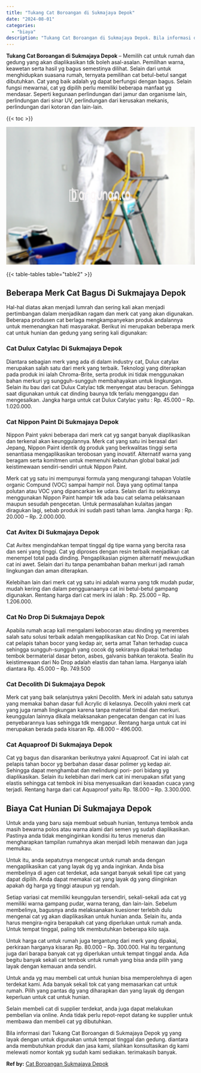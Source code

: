 ```yaml
---
title: "Tukang Cat Boroangan di Sukmajaya Depok"
date: "2024-08-01"
categories: 
  - "biaya"
description: "Tukang Cat Boroangan di Sukmajaya Depok. Bila informasi dari Tukang Cat Boroangan di Sukmajaya Depok yg yang layak dengan untuk digunakan untuk tempat tingga..."
---
```


**Tukang Cat Boroangan di Sukmajaya Depok** – Memilih cat untuk rumah dan gedung yang akan diaplikasikan tdk boleh asal-asalan. Pemilihan warna, keawetan serta hasil yg bagus semestinya dilihat. Selain dari untuk menghidupkan suasana rumah, ternyata pemilihan cat betul-betul sangat dibutuhkan. Cat yang baik adalah yg dapat berfungsi dengan bagus. Selain fungsi mewarnai, cat yg dipilih perlu memiliki beberapa manfaat yg mendasar. Seperti kegunaan perlindungan dari jamur dan organisme lain, perlindungan dari sinar UV, perlindungan dari kerusakan mekanis, perlindungan dari kotoran dan lain-lain.

{{< toc >}}

![Tukang Cat Boroangan di Sukmajaya Depok](/images/jasa-cat-murah14.png)

{{< table-tables table="table2" >}}

## Beberapa Merk Cat Bagus Di Sukmajaya Depok

Hal-hal diatas akan menjadi lumrah dan sering kali akan menjadi pertimbangan dalam menjadikan ragam dan merk cat yang akan digunakan. Beberapa produsen cat berlaga mengkampanyekan produk andalannya untuk memenangkan hati masyarakat. Berikut ini merupakan beberapa merk cat untuk hunian dan gedung yang sering kali digunakan:

### Cat Dulux Catylac Di Sukmajaya Depok

Diantara sebagian merk yang ada di dalam industry cat, Dulux catylax merupakan salah satu dari merk yang terbaik. Teknologi yang diterapkan pada produk ini ialah Chroma-Brite, serta produk ini tidak menggunakan bahan merkuri yg sungguh-sungguh membahayakan untuk lingkungan. Selain itu bau dari cat Dulux Catylac tdk menyengat atau beracun. Sehingga saat digunakan untuk cat dinding baunya tdk terlalu mengganggu dan mengesalkan. Jangka harga untuk cat Dulux Catylac yaitu : Rp. 45.000 – Rp. 1.020.000.

### Cat Nippon Paint Di Sukmajaya Depok

Nippon Paint yakni beberapa dari merk cat yg sangat banyak diaplikasikan dan terkenal akan keunggulannya. Merk cat yang satu ini berasal dari Jepang, Nippon Paint identik dg produk yang berkwalitas tinggi serta senantiasa mengaplikasikan terobosan yang inovatif. Alternatif warna yang beragam serta komitmen untuk memenuhi kebutuhan global bakal jadi keistimewaan sendiri-sendiri untuk Nippon Paint.

Merk cat yg satu ini mempunyai formula yang mengurangi tahapan Volatile organic Compund (VOC) sampai hampir nol. Daya yang optimal tanpa polutan atau VOC yang dipancarkan ke udara. Selain dari itu sekiranya menggunakan Nippon Paint hampir tdk ada bau cat selama pelaksanaan maupun sesudah pengecetan. Untuk permasalahan kulaitas jangan diragukan lagi, sebab produk ini sudah pasti tahan lama. Jangka harga : Rp. 20.000 – Rp. 2.000.000.

### Cat Avitex Di Sukmajaya Depok

Cat Avitex mengindahkan tempat tinggal dg tipe warna yang bercita rasa dan seni yang tinggi. Cat yg diproses dengan resin terbaik menjadikan cat menempel total pada dinding. Pengaplikasian pigmen alternatif mewujudkan cat ini awet. Selain dari itu tanpa penambahan bahan merkuri jadi ramah lingkungan dan aman diterapkan.

Kelebihan lain dari merk cat yg satu ini adalah warna yang tdk mudah pudar, mudah kering dan dalam pengguanaanya cat ini betul-betul gampang digunakan. Rentang harga dari cat merk ini ialah : Rp. 25.000 – Rp. 1.206.000.

### Cat No Drop Di Sukmajaya Depok

Apabila rumah acap kali mengalami kebocoran atau dinding yg merembes salah satu solusi terbaik adalah mengaplikasikan cat No Drop. Cat ini ialah cat pelapis tahan bocor yang kedap air, serta amat Tahan terhadap cuaca sehingga sungguh-sungguh yang cocok dg sekiranya dipakai terhadap tembok bermaterial dasar beton, asbes, galvanis bahkan terakota. Sealin itu keistimewaan dari No Drop adalah elastis dan tahan lama. Harganya ialah diantara Rp. 45.000 – Rp. 749.500

### Cat Decolith Di Sukmajaya Depok

Merk cat yang baik selanjutnya yakni Decolith. Merk ini adalah satu satunya yang memakai bahan dasar full Acrylic di kelasnya. Decolih yakni merk cat yang juga ramah lingkungan karena tanpa material timbal dan merkuri. keunggulan lainnya dikala melaksanakan pengecatan dengan cat ini luas penyebarannya luas sehingga tdk mengapur. Rentang harga untuk cat ini merupakan berada pada kisaran Rp. 48.000 – 496.000.

### Cat Aquaproof Di Sukmajaya Depok

Cat yg bagus dan disarankan berikutnya yakni Aquaproof. Cat ini ialah cat pelapis tahan bocor yg berbahan dasar dasar polimer yg kedap air. Sehingga dapat menghambat dan melindungi pori- pori bidang yg diaplikasikan. Selain itu kelebihan dari merk cat ini merupakan sifat yang elastis sehingga cat tembok ini bisa menyesuaikan dari keaadan cuaca yang terjadi. Rentang harga dari cat Aquaproof yaitu Rp. 18.000 – Rp. 3.300.000.

## Biaya Cat Hunian Di Sukmajaya Depok

Untuk anda yang baru saja membuat sebuah hunian, tentunya tembok anda masih bewarna polos atau warna alami dari semen yg sudah diaplikasikan. Pastinya anda tidak menginginkan kondisi itu terus menerus dan mengharapkan tampilan rumahnya akan menjadi lebih menawan dan juga memukau.

Untuk itu, anda sepatutnya mengecat untuk rumah anda dengan mengaplikasikan cat yang layak dg yg anda inginkan. Anda bisa membelinya di agen cat terdekat, ada sangat banyak sekali tipe cat yang dapat dipilih. Anda dapat memakai cat yang layak dg yang diinginkan apakah dg harga yg tinggi ataupun yg rendah.

Setiap variasi cat memiliki keunggulan tersendiri, sekali-sekali ada cat yg memiliki warna gampang pudar, warna terang, dan lain-lain. Sebelum membelinya, bagusnya anda melaksanakan kuesioner terlebih dulu mengenai cat yg akan diaplikasikan untuk hunian anda. Selain itu, anda harus mengira-ngira berapakah cat yang diperlukan untuk rumah anda. Untuk tempat tinggal, paling tdk membutuhkan beberapa kilo saja.

Untuk harga cat untuk rumah juga tergantung dari merk yang dipakai, perkiraan harganya kisaran Rp. 80.000 – Rp. 300.000. Hal itu tergantung juga dari barapa banyak cat yg diperlukan untuk tempat tinggal anda. Ada begitu banyak sekali cat tembok untuk rumah yang bisa anda pilih yang layak dengan kemauan anda sendiri.

Untuk anda yg mau membeli cat untuk hunian bisa memperolehnya di agen terdekat kami. Ada banyak sekali tok cat yang memasarkan cat untuk rumah. Pilih yang pantas dg yang diharapkan dan yang layak dg dengan keperluan untuk cat untuk hunian.

Selain membeli cat di supplier terdekat, anda juga dapat melakukan pembelian via online. Anda tidak perlu repot-repot datang ke supplier untuk membawa dan membeli cat yg dibutuhkan.

Bila informasi dari Tukang Cat Boroangan di Sukmajaya Depok yg yang layak dengan untuk digunakan untuk tempat tinggal dan gedung. diantara anda membutuhkan produk dan jasa kami, silahkan konsultasikan dg kami melewati nomor kontak yg sudah kami sediakan. terimakasih banyak.

**Ref by:** [Cat Boroangan Sukmajaya Depok](https://id.wikipedia.org/wiki/Cat)
